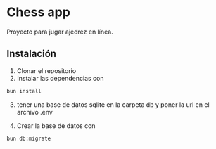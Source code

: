 # Chess app

Proyecto para jugar ajedrez en línea.

## Instalación

1. Clonar el repositorio
2. Instalar las dependencias con

```bash
bun install
```
3. tener una base de datos sqlite en la carpeta db y poner la url en el archivo .env

4. Crear la base de datos con

```bash
bun db:migrate
```
